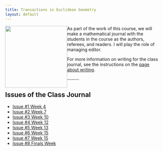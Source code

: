 ```yaml
---
title: Transactions in Euclidean Geometry
layout: default
---
```


<img src="{{ site.baseurl }}/images/teg_cover1.png" height="200" style="float:left;">

As part of the work of this course, we will make a mathematical journal with
the students in the course as the authors, referees, and readers. I will play
the role of managing editor.

For more information on writing for the class journal, see the instructions on
the [page about writing][writing].

[writing]: {{site.baseurl}}/writing/


<div class="row">
</div>
------

## Issues of the Class Journal

- [Issue #1 Week 4]({{site.baseurl}}/journal/2014F/issue01/TEG01.pdf)
- [Issue #2 Week 7]({{site.baseurl}}/journal/2014F/issue02/TEG02.pdf)
- [Issue #3 Week 10]({{site.baseurl}}/journal/2014F/issue03/TEG03.pdf)
- [Issue #4 Week 12]({{site.baseurl}}/journal/2014F/issue04/TEG04.pdf)
- [Issue #5 Week 13]({{site.baseurl}}/journal/2014F/issue05/TEG05.pdf)
- [Issue #6 Week 15]({{site.baseurl}}/journal/2014F/issue06/TEG06.pdf)
- [Issue #7 Week 15]({{site.baseurl}}/journal/2014F/issue07/TEG07.pdf)
- [Issue #8 Finals Week]({{site.baseurl}}/journal/2014F/issue08/TEG08.pdf)

